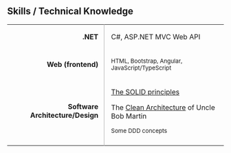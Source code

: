 <style>

  table.skills tbody tr td:nth-child(1) {
    font-weight: bold;
    text-align: right;
    padding-right: 0.8em
  }

  table.skills tbody tr td:nth-child(2) {
    border-left: 1px solid #A9A9A9;
    padding-left: 1em
  }

</style>

<div class="resume-section-content col-md-10">
    <h2 class="mb-5">Skills / Technical Knowledge</h2>
    <table class="table table-sm skills">
        <tbody>
            <tr>
                <td>.NET</td>
                <td>
                    <p>C#, ASP.NET MVC Web API</p>
                    <!-- <p>C#, <small>VB.NET</small></p>
                    <p>ASP.NET MVC, ASP.NET Web API, <small>ASP.NET Web Forms</small>, etc.</p> -->
                </td>
            </tr>
            <!-- <tr>
                <td></td>
                <td>
                    <p><small>Rx, ORMs, Databases</small></p>
                </td>
            </tr> -->
            <!-- <tr>
                <td>Other Languages:</td>
                <td>
                    <p>Java, <small>JavaScript, TypeScript, Python</small></p>
                </td>
            </tr> -->
            <tr>
                <td>Web (frontend)</td>
                <td>
                    <p><small>HTML, Bootstrap, Angular, JavaScript/TypeScript</small></p>
                </td>
            </tr>
            <!-- <tr>
                <td>Databases, ORM:</td>
                <td>
                    <p>SQL, Entity Framework</p>
                </td>
            </tr> -->
            <!-- <tr>
                <td>Other Platforms</td>
                <td>
                    <p>I think I can work on software systems made using platforms other than .NET, even when I have no experience working on those platform, as long as the codebase of the system adheres to good architectural guidelines and best practices on coding. You just need to assign someone to pair program with me for a few weeks or months for 2 to 3 hours per day, so that I will become familiar with the coding styles of your programming team, and so that the values of your team will be passed on to me.</p>
                </td>
            </tr> -->
            <tr>
                <td>Software Architecture/Design</td>
                <td>
                    <p>
                        <a href="https://www.youtube.com/watch?v=oar-T2KovwE">The SOLID principles</a>
                    </p>
                    <p>
                        The <a href="/2017/09/07/architecture-is-the-art-of-drawing-lines">Clean Architecture</a> of Uncle Bob Martin
                    </p>
                    <p>
                        <small>Some DDD concepts</small>
                    </p>
                </td>
            </tr>
            <!-- <tr>
                <td>Working with Legacy Code:</td>
                <td>
                    <p>
                        <a href="https://simpleprogrammer.com/deal-with-legacy-code/">"The Right Attitude to Deal with Legacy Code"</a> by Jonathan Boccara
                    </p>
                    <p>
                        <small>I had read "Working Effectively with Legacy Code" by Michael Feathers last 2018</small>
                    </p>
                    <p>
                        <small>I had read <a href="/2018/04/30/welc-book-by-micheal-feathers/">"Working Effectively with Legacy Code"</a> by Michael Feathers last 2018</small>
                    </p>
                    <p>
                        (I'm currently reading <a href="http://scg.unibe.ch/download/oorp/">"Object-Oriented Reengineering Patterns"</a>)
                    </p>
                    <p>
                        The majority of the code bases I have been involved in since I started working as a programmer were legacy code bases.
                    </p>
                </td>
            </tr> 
            -->
            <!-- 
            <tr>
                <td>Basic Computer Science Concepts:</td>
                <td>
                    <p>
                    Learned CS through free materials of
                    <a  href="http://jeremiahflaga.blogspot.com/2012/05/cs106b-free-course-from-stanford.html">Stanford's CS106B</a> last 2012, through <a href="/files/certificates/Nand2Tetris-Cert-Coursera.pdf">"Nand to Tetris (Part 1)" course</a> last 2015, and through 
                    <a href="/2017/08/05/finished-mit-ocw-6.0001/">MIT OpenCourseWare 6.0001</a> last 2017
                    </p>
                    <p>
                    ... also through <a href="/2017/07/02/computer-science-distilled-feedback">"Computer Science Distilled"</a> of Wladston Filho
                    </p>
                </td>
            </tr>
             -->
             <!-- 
            <tr>
                <td>Other:</td>
                <td>
                    <p>
                        <a href="https://www.quora.com/Do-expert-programmers-use-Google-frequently-when-coding">Googling Stackoverflow</a> :grin:
                    </p>
                    <p>
                        I also tried solving <em>simple</em> algorithmic problems before. (<a href="/resume/anti-resume/#not-an-algorithmer">I'm not an Algorithmer</a>, so I do not have the ability to solve complex algorithmic problems.)                
                        You can view my solutions to some simple problems
                        <a href="https://github.com/jeremiahflaga/competitive-programming">here</a>.
                    </p> 
                    <p>
                        <a href="/memorabilia/quotes/why-read/">I read</a>.
                    </p>
                    <p>
                        GitHub: <a href="https://github.com/jeremiahflaga">github.com/jeremiahflaga</a>
                    </p>
                </td>
            </tr>
            -->
            <!-- 
            <tr>
            <td>GitHub:</td>
            <td>
                <p>
                <a href="https://github.com/jeremiahflaga">github.com/jeremiahflaga</a>
                </p>
                <small>Old GitHub:</small>
                <br />
                <p class="indented">
                <small><a href="https://github.com/jboyflaga2">github.com/jboyflaga2</a></small>
                <br />
                <small><a href="https://github.com/jboyflaga">github.com/jboyflaga</a></small>
                </p>
            </td>
            </tr>
            -->
            <!-- 
            <tr>
                <td></td>
                <td>
                    <p>
                        I read <a href="https://www.bookdepository.com/book/9780091906818?a_aid=jflaga">"How to Win Friends and Influence People"</a> years ago.
                        , and I am rereading it sometimes to review the things I learned from it.
                    </p>
                    <p>
                        <small>
                            <em>(I included this here because this might give me plus points... because I saw a job post in the past which said that this book is a required reading if one is hired.)</em>
                        </small>
                    </p>
                </td>
            </tr> 
             -->
            <tr>
                <td></td>
                <td></td>
            </tr> 
        </tbody>
    </table>

<!-- 
<div class="alert alert-secondary" markdown="1">

> If I took a programmer from 1960 and brought him forward through time to sit at my laptop and write code; he’d need 24 hours to recover from the shock; but then he’ll be able to write the code. The concepts haven’t changed that much.
> 
> --- Uncle Bob Martin in his article ["Three Paradigms"](http://blog.cleancoder.com/uncle-bob/2012/12/19/Three-Paradigms.html)

That quote from Uncle Bob seems to suggest that I can manage to work on any [LOB](https://blogs.msdn.microsoft.com/dragoman/2007/07/19/what-is-a-lob-application/) codebase, even those that use technologies I am not yet familiar with!!! 
Not very sure yet...

But if you cannot find anyone to work with your codebase, and if I also cannot find any job which uses technologies I am familiar with, I believe I can manage to work with your codebase. :blush: (Except when your codebase uses a functional language, I cannot work on it yet, because I have almost no knowledge about functional programming, at least for now.)

</div> 
-->


<div class="d-none d-print-block">
    <br /><br /><br /><br />
    <br /><br /><br /><br />
    <br /><br /><br /><br />
    <br />
</div>


</div>


